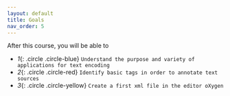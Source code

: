 ```yaml
---
layout: default
title: Goals
nav_order: 5
---
```




After this course, you will be able to

* *1*{: .circle .circle-blue} `Understand the purpose and variety of applications for text encoding`
* *2*{: .circle .circle-red} `Identify basic tags in order to annotate text sources `
* *3*{: .circle .circle-yellow} `Create a first xml file in the editor oXygen`




